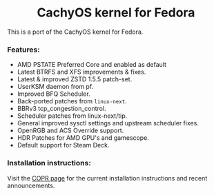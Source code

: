 <div align="center">
 
  <h1 align="center">CachyOS kernel for Fedora</h1>
</div>

This is a port of the CachyOS kernel for Fedora.

### Features:
- AMD PSTATE Preferred Core and enabled as default
- Latest BTRFS and XFS improvements & fixes.
- Latest & improved ZSTD 1.5.5 patch-set.
- UserKSM daemon from pf.
- Improved BFQ Scheduler.
- Back-ported patches from `linux-next`.
- BBRv3 tcp_congestion_control.
- Scheduler patches from linux-next/tip.
- General improved sysctl settings and upstream scheduler fixes.
- OpenRGB and ACS Override support.
- HDR Patches for AMD GPU's and gamescope.
- Default support for Steam Deck.

### Installation instructions:

Visit the [COPR page](https://copr.fedorainfracloud.org/coprs/bieszczaders/kernel-cachyos) for the current installation instructions and recent announcements.
